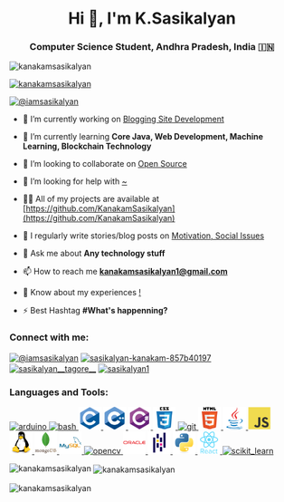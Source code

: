 <h1 align="center">Hi 👋, I'm K.Sasikalyan</h1>
<h3 align="center">Computer Science Student, Andhra Pradesh, India 🇮🇳</h3>

<p align="left"> <img src="https://komarev.com/ghpvc/?username=kanakamsasikalyan&label=Profile%20views&color=0e75b6&style=flat" alt="kanakamsasikalyan" /> </p>

<p align="left"> <a href="https://github.com/ryo-ma/github-profile-trophy"><img src="https://github-profile-trophy.vercel.app/?username=kanakamsasikalyan" alt="kanakamsasikalyan" /></a> </p>

<p align="left"> <a href="https://twitter.com/@iamsasikalyan" target="blank"><img src="https://img.shields.io/twitter/follow/@iamsasikalyan?logo=twitter&style=for-the-badge" alt="@iamsasikalyan" /></a> </p>

- 🔭 I’m currently working on [Blogging Site Development](None)

- 🌱 I’m currently learning **Core Java, Web Development, Machine Learning, Blockchain Technology**

- 👯 I’m looking to collaborate on [Open Source](None)

- 🤝 I’m looking for help with [~](None)

- 👨‍💻 All of my projects are available at [https://github.com/KanakamSasikalyan](https://github.com/KanakamSasikalyan)

- 📝 I regularly write stories/blog posts on [Motivation, Social Issues](None)

- 💬 Ask me about **Any technology stuff**

- 📫 How to reach me **kanakamsasikalyan1@gmail.com**

- 📄 Know about my experiences [!](None)

- ⚡ Best Hashtag **#What's happenning?**

<h3 align="left">Connect with me:</h3>
<p align="left">
<a href="https://twitter.com/@iamsasikalyan" target="blank"><img align="center" src="https://raw.githubusercontent.com/rahuldkjain/github-profile-readme-generator/master/src/images/icons/Social/twitter.svg" alt="@iamsasikalyan" height="30" width="40" /></a>
<a href="https://linkedin.com/in/sasikalyan-kanakam" target="blank"><img align="center" src="https://raw.githubusercontent.com/rahuldkjain/github-profile-readme-generator/master/src/images/icons/Social/linked-in-alt.svg" alt="sasikalyan-kanakam-857b40197" height="30" width="40" /></a>
<a href="https://instagram.com/sasikalyan11" target="blank"><img align="center" src="https://raw.githubusercontent.com/rahuldkjain/github-profile-readme-generator/master/src/images/icons/Social/instagram.svg" alt="sasikalyan__tagore__" height="30" width="40" /></a>
<a href="https://www.codechef.com/users/sasikalyan1" target="blank"><img align="center" src="https://cdn.jsdelivr.net/npm/simple-icons@3.1.0/icons/codechef.svg" alt="sasikalyan1" height="30" width="40" /></a>
</p>

<h3 align="left">Languages and Tools:</h3>
<p align="left"> <a href="https://www.arduino.cc/" target="_blank" rel="noreferrer"> <img src="https://cdn.worldvectorlogo.com/logos/arduino-1.svg" alt="arduino" width="40" height="40"/> </a> <a href="https://www.gnu.org/software/bash/" target="_blank" rel="noreferrer"> <img src="https://www.vectorlogo.zone/logos/gnu_bash/gnu_bash-icon.svg" alt="bash" width="40" height="40"/> </a> <a href="https://www.cprogramming.com/" target="_blank" rel="noreferrer"> <img src="https://raw.githubusercontent.com/devicons/devicon/master/icons/c/c-original.svg" alt="c" width="40" height="40"/> </a> <a href="https://www.w3schools.com/cpp/" target="_blank" rel="noreferrer"> <img src="https://raw.githubusercontent.com/devicons/devicon/master/icons/cplusplus/cplusplus-original.svg" alt="cplusplus" width="40" height="40"/> </a> <a href="https://www.w3schools.com/cs/" target="_blank" rel="noreferrer"> <img src="https://raw.githubusercontent.com/devicons/devicon/master/icons/csharp/csharp-original.svg" alt="csharp" width="40" height="40"/> </a> <a href="https://www.w3schools.com/css/" target="_blank" rel="noreferrer"> <img src="https://raw.githubusercontent.com/devicons/devicon/master/icons/css3/css3-original-wordmark.svg" alt="css3" width="40" height="40"/> </a> <a href="https://git-scm.com/" target="_blank" rel="noreferrer"> <img src="https://www.vectorlogo.zone/logos/git-scm/git-scm-icon.svg" alt="git" width="40" height="40"/> </a> <a href="https://www.w3.org/html/" target="_blank" rel="noreferrer"> <img src="https://raw.githubusercontent.com/devicons/devicon/master/icons/html5/html5-original-wordmark.svg" alt="html5" width="40" height="40"/> </a> <a href="https://www.java.com" target="_blank" rel="noreferrer"> <img src="https://raw.githubusercontent.com/devicons/devicon/master/icons/java/java-original.svg" alt="java" width="40" height="40"/> </a> <a href="https://developer.mozilla.org/en-US/docs/Web/JavaScript" target="_blank" rel="noreferrer"> <img src="https://raw.githubusercontent.com/devicons/devicon/master/icons/javascript/javascript-original.svg" alt="javascript" width="40" height="40"/> </a> <a href="https://www.linux.org/" target="_blank" rel="noreferrer"> <img src="https://raw.githubusercontent.com/devicons/devicon/master/icons/linux/linux-original.svg" alt="linux" width="40" height="40"/> </a> <a href="https://www.mongodb.com/" target="_blank" rel="noreferrer"> <img src="https://raw.githubusercontent.com/devicons/devicon/master/icons/mongodb/mongodb-original-wordmark.svg" alt="mongodb" width="40" height="40"/> </a> <a href="https://www.mysql.com/" target="_blank" rel="noreferrer"> <img src="https://raw.githubusercontent.com/devicons/devicon/master/icons/mysql/mysql-original-wordmark.svg" alt="mysql" width="40" height="40"/> </a> <a href="https://opencv.org/" target="_blank" rel="noreferrer"> <img src="https://www.vectorlogo.zone/logos/opencv/opencv-icon.svg" alt="opencv" width="40" height="40"/> </a> <a href="https://www.oracle.com/" target="_blank" rel="noreferrer"> <img src="https://raw.githubusercontent.com/devicons/devicon/master/icons/oracle/oracle-original.svg" alt="oracle" width="40" height="40"/> </a> <a href="https://pandas.pydata.org/" target="_blank" rel="noreferrer"> <img src="https://raw.githubusercontent.com/devicons/devicon/2ae2a900d2f041da66e950e4d48052658d850630/icons/pandas/pandas-original.svg" alt="pandas" width="40" height="40"/> </a> <a href="https://www.python.org" target="_blank" rel="noreferrer"> <img src="https://raw.githubusercontent.com/devicons/devicon/master/icons/python/python-original.svg" alt="python" width="40" height="40"/> </a> <a href="https://reactjs.org/" target="_blank" rel="noreferrer"> <img src="https://raw.githubusercontent.com/devicons/devicon/master/icons/react/react-original-wordmark.svg" alt="react" width="40" height="40"/> </a> <a href="https://scikit-learn.org/" target="_blank" rel="noreferrer"> <img src="https://upload.wikimedia.org/wikipedia/commons/0/05/Scikit_learn_logo_small.svg" alt="scikit_learn" width="40" height="40"/> </a> </p>

<p><img align="left" src="https://github-readme-stats.vercel.app/api/top-langs?username=kanakamsasikalyan&show_icons=true&locale=en&layout=compact" alt="kanakamsasikalyan" /></p>

<p>&nbsp;<img align="center" src="https://github-readme-stats.vercel.app/api?username=kanakamsasikalyan&show_icons=true&locale=en" alt="kanakamsasikalyan" /></p>

<p><img align="center" src="https://github-readme-streak-stats.herokuapp.com/?user=kanakamsasikalyan&" alt="kanakamsasikalyan" /></p>
